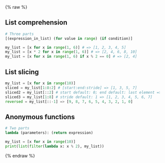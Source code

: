 {% raw %}

## List comprehension
```python
# Three parts
[(expression_in_list) (for value in range) (if condition)]

my_list = [x for x in range(1, 6)] # => [1, 2, 3, 4, 5]
my_list = [x * 2 for x in range(1, 6)] # => [2, 4, 6, 8, 10]
my_list = [x for x in range(1, 6) if x % 2 == 0] # => [2, 4]
```

## List slicing
```python
my_list = [x for x in range(10)]
sliced = my_list[1:8:2] # [start:end:stride] => [1, 3, 5, 7]
sliced2 = my_list[::2] # start default: 0; end default: last element => [0, 2, 4, 6, 8]
sliced3 = my_list[1:8] # stride default: 1 => [1, 2, 3, 4, 5, 6, 7]
reversed = my_list[::-1] => [9, 8, 7, 6, 5, 4, 3, 2, 1, 0]
```

## Anonymous functions
```python
# Two parts
lambda (parameters): (return expression)

my_list = [x for x in range(10)]
print(list(filter(lambda x: x % 2), my_list))
```

{% endraw %}
